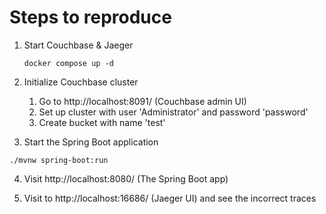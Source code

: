 # Steps to reproduce

1. Start Couchbase & Jaeger
    ```
   docker compose up -d
   ```
   
2. Initialize Couchbase cluster
   1. Go to http://localhost:8091/ (Couchbase admin UI)
   2. Set up cluster with user 'Administrator' and password 'password'
   3. Create bucket with name 'test'

3. Start the Spring Boot application

```
./mvnw spring-boot:run
```

4. Visit http://localhost:8080/ (The Spring Boot app)

5. Visit to http://localhost:16686/ (Jaeger UI) and see the incorrect traces
